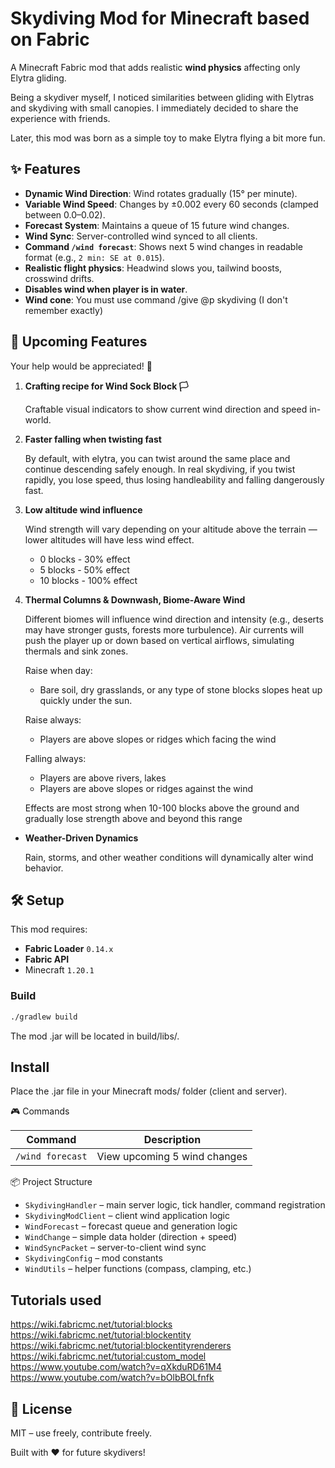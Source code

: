 # Skydiving Mod for Minecraft based on Fabric

A Minecraft Fabric mod that adds realistic **wind physics** affecting only Elytra gliding.

Being a skydiver myself, I noticed similarities between gliding with Elytras
and skydiving with small canopies. I immediately decided to share the experience
with friends.

Later, this mod was born as a simple toy to make Elytra flying a bit more fun.


## ✨ Features

- **Dynamic Wind Direction**: Wind rotates gradually (15° per minute).
- **Variable Wind Speed**: Changes by ±0.002 every 60 seconds (clamped between 0.0–0.02).
- **Forecast System**: Maintains a queue of 15 future wind changes.
- **Wind Sync**: Server-controlled wind synced to all clients.
- **Command `/wind forecast`**: Shows next 5 wind changes in readable format (e.g., `2 min: SE at 0.015`).
- **Realistic flight physics**: Headwind slows you, tailwind boosts, crosswind drifts.
- **Disables wind when player is in water**.
- **Wind cone**: You must use command /give @p skydiving (I don't remember exactly)


## 🧪 Upcoming Features

Your help would be appreciated! 💖

1. **Crafting recipe for Wind Sock Block 🏳**

   Craftable visual indicators to show current wind direction and speed in-world.

2. **Faster falling when twisting fast**

   By default, with elytra, you can twist around the same place and continue descending safely enough. In real skydiving, if you twist rapidly, you lose speed, thus losing handleability and falling dangerously fast.

3. **Low altitude wind influence**

   Wind strength will vary depending on your altitude above the terrain — lower altitudes will have less wind effect.
   - 0 blocks - 30% effect
   - 5 blocks - 50% effect
   - 10 blocks - 100% effect

4. **Thermal Columns & Downwash, Biome-Aware Wind**

   Different biomes will influence wind direction and intensity (e.g., deserts may have stronger gusts, forests more turbulence).
   Air currents will push the player up or down based on vertical airflows, simulating thermals and sink zones.

   Raise when day:
   - Bare soil, dry grasslands, or any type of stone blocks slopes heat up quickly under the sun.

   Raise always:
   - Players are above slopes or ridges which facing the wind 
   
   Falling always:
   - Players are above rivers, lakes
   - Players are above slopes or ridges against the wind
   
   Effects are most strong when 10-100 blocks above the ground and gradually lose strength above and beyond this range 
  

- **Weather-Driven Dynamics**

  Rain, storms, and other weather conditions will dynamically alter wind behavior.

## 🛠 Setup

This mod requires:

- **Fabric Loader** `0.14.x`
- **Fabric API**
- Minecraft `1.20.1`

### Build

```bash
./gradlew build
```

The mod .jar will be located in build/libs/.

## Install

Place the .jar file in your Minecraft mods/ folder (client and server).

🎮 Commands

| Command            | Description                           |
|--------------------|---------------------------------------|
| `/wind forecast`   | View upcoming 5 wind changes           |

📦 Project Structure

* `SkydivingHandler` – main server logic, tick handler, command registration
* `SkydivingModClient` – client wind application logic
* `WindForecast` – forecast queue and generation logic
* `WindChange` – simple data holder (direction + speed)
* `WindSyncPacket` – server-to-client wind sync
* `SkydivingConfig` – mod constants
* `WindUtils` – helper functions (compass, clamping, etc.)

## Tutorials used

https://wiki.fabricmc.net/tutorial:blocks
https://wiki.fabricmc.net/tutorial:blockentity
https://wiki.fabricmc.net/tutorial:blockentityrenderers
https://wiki.fabricmc.net/tutorial:custom_model
https://www.youtube.com/watch?v=qXkduRD61M4
https://www.youtube.com/watch?v=bOlbBOLfnfk

## 🔗 License
MIT – use freely, contribute freely.

Built with ❤️ for future skydivers!
